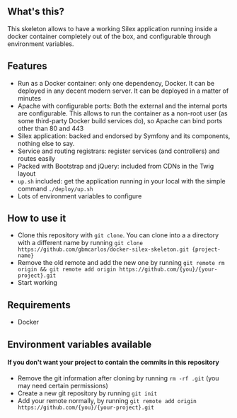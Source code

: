 ## What's this?
This skeleton allows to have a working Silex application running inside a docker container completely out of the box, and configurable through environment variables.
## Features 
* Run as a Docker container: only one dependency, Docker. It can be deployed in any decent modern server. It can be deployed in a matter of minutes
* Apache with configurable ports: Both the external and the internal ports are configurable. This allows to run the container as a non-root user (as some third-party Docker build services do), so Apache can bind ports other than 80 and 443
* Silex application: backed and endorsed by Symfony and its components, nothing else to say.
* Service and routing registrars: register services (and controllers) and routes easily
* Packed with Bootstrap and jQuery: included from CDNs in the Twig layout
* `up.sh` included: get the application running in your local with the simple command `./deploy/up.sh`
* Lots of environment variables to configure
## How to use it
* Clone this repository with `git clone`. You can clone into a a directory with a different name by running `git clone https://github.com/gbmcarlos/docker-silex-skeleton.git {project-name}`
* Remove the old remote and add the new one by running `git remote rm origin && git remote add origin https://github.com/{you}/{your-project}.git`
* Start working
## Requirements
* Docker
## Environment variables available

#### If you don't want your project to contain the commits in this repository
* Remove the git information after cloning by running `rm -rf .git` (you may need certain permissions)
* Create a new git repository by running `git init`
* Add your remote normally, by running `git remote add origin https://github.com/{you}/{your-project}.git`

